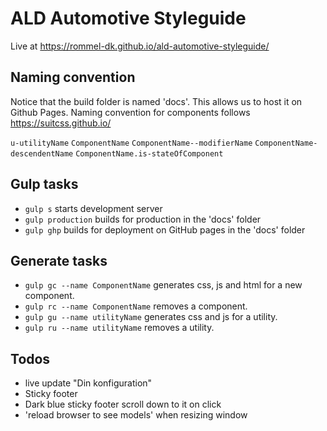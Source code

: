 # ALD Automotive Styleguide

Live at https://rommel-dk.github.io/ald-automotive-styleguide/

## Naming convention
Notice that the build folder is named 'docs'. This allows us to host it on Github Pages.
Naming convention for components follows https://suitcss.github.io/

`u-utilityName`
`ComponentName`
`ComponentName--modifierName`
`ComponentName-descendentName`
`ComponentName.is-stateOfComponent`

## Gulp tasks
- `gulp s` starts development server
- `gulp production` builds for production in the 'docs' folder
- `gulp ghp` builds for deployment on GitHub pages in the 'docs' folder

## Generate tasks
- `gulp gc --name ComponentName` generates css, js and html for a new component.
- `gulp rc --name ComponentName` removes a component.
- `gulp gu --name utilityName` generates css and js for a utility.
- `gulp ru --name utilityName` removes a utility.

## Todos
- live update "Din konfiguration"
- Sticky footer
- Dark blue sticky footer scroll down to it on click
- 'reload browser to see models' when resizing window
